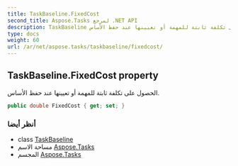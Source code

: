```yaml
---
title: TaskBaseline.FixedCost
second_title: Aspose.Tasks لمرجع .NET API
description: TaskBaseline ملكية. الحصول على تكلفة ثابتة للمهمة أو تعيينها عند حفظ الأساس.
type: docs
weight: 60
url: /ar/net/aspose.tasks/taskbaseline/fixedcost/
---
```

## TaskBaseline.FixedCost property

الحصول على تكلفة ثابتة للمهمة أو تعيينها عند حفظ الأساس.

```csharp
public double FixedCost { get; set; }
```

### أنظر أيضا

* class [TaskBaseline](../)
* مساحة الاسم [Aspose.Tasks](../../taskbaseline/)
* المجسم [Aspose.Tasks](../../../)


